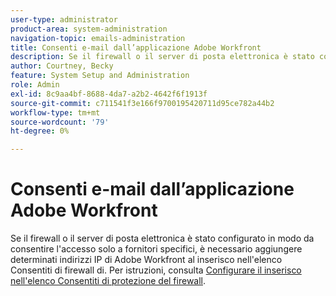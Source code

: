 ```yaml
---
user-type: administrator
product-area: system-administration
navigation-topic: emails-administration
title: Consenti e-mail dall’applicazione Adobe Workfront
description: Se il firewall o il server di posta elettronica è stato configurato in modo da consentire l'accesso solo a fornitori specifici, è necessario aggiungere determinati indirizzi IP di Adobe Workfront al inserisco nell'elenco Consentiti di firewall di.
author: Courtney, Becky
feature: System Setup and Administration
role: Admin
exl-id: 8c9aa4bf-8688-4da7-a2b2-4642f6f1913f
source-git-commit: c711541f3e166f9700195420711d95ce782a44b2
workflow-type: tm+mt
source-wordcount: '79'
ht-degree: 0%

---
```


# Consenti e-mail dall’applicazione Adobe Workfront

Se il firewall o il server di posta elettronica è stato configurato in modo da consentire l&#39;accesso solo a fornitori specifici, è necessario aggiungere determinati indirizzi IP di Adobe Workfront al inserisco nell&#39;elenco Consentiti di firewall di. Per istruzioni, consulta [Configurare il inserisco nell&#39;elenco Consentiti di protezione del firewall](../../../administration-and-setup/get-started-wf-administration/configure-your-firewall.md).
